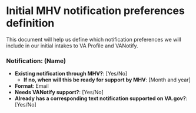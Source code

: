 # Initial MHV notification preferences definition

This document will help us define which notification preferences we will include in our initial intakes to VA Profile and VANotify.

### Notification: (Name)

- **Existing notification through MHV?**: [Yes/No]
  - **If no, when will this be ready for support by MHV**: [Month and year]
- **Format**: Email
- **Needs VANotify support?**: [Yes/No]
- **Already has a corresponding text notification supported on VA.gov?**: [Yes/No]
